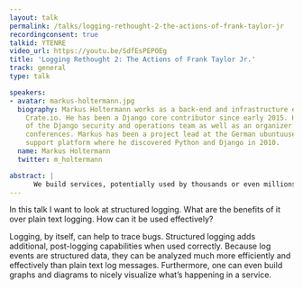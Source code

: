 ```yaml
---
layout: talk
permalink: /talks/logging-rethought-2-the-actions-of-frank-taylor-jr
recordingconsent: true
talkid: YTENRE
video_url: https://youtu.be/SdfEsPEPOEg
title: 'Logging Rethought 2: The Actions of Frank Taylor Jr.'
track: general
type: talk

speakers:
- avatar: markus-holtermann.jpg
  biography: Markus Holtermann works as a back-end and infrastructure engineer at
    Crate.io. He has been a Django core contributor since early 2015. He is a member
    of the Django security and operations team as well as an organizer of DjangoCon
    conferences. Markus has been a project lead at the German ubuntuusers.de community
    support platform where he discovered Python and Django in 2010.
  name: Markus Holtermann
  twitter: m_holtermann

abstract: | 
      We build services, potentially used by thousands or even millions of people. And despite all the testing we do, some interactions with these services will not work out the way we hope. Wouldn’t it be great to reconstruct what let to a problem and analyze if the problem occurred at other times?
---
```


In this talk I want to look at structured logging. What are the benefits of it over plain text logging. How can it be used effectively?

Logging, by itself, can help to trace bugs. Structured logging adds additional, post-logging capabilities when used correctly. Because log events are structured data, they can be analyzed much more efficiently and effectively than plain text log messages. Furthermore, one can even build graphs and diagrams to nicely visualize what’s happening in a service.
